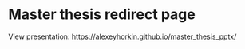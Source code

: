 # Master thesis redirect page

View presentation: https://alexeyhorkin.github.io/master_thesis_pptx/
